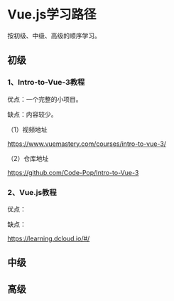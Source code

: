 # Vue.js学习路径

按初级、中级、高级的顺序学习。

## 初级

### 1、Intro-to-Vue-3教程

优点：一个完整的小项目。

缺点：内容较少。

（1）视频地址

https://www.vuemastery.com/courses/intro-to-vue-3/

（2）仓库地址

https://github.com/Code-Pop/Intro-to-Vue-3

### 2、Vue.js教程

优点：

缺点：

https://learning.dcloud.io/#/

## 中级

## 高级



